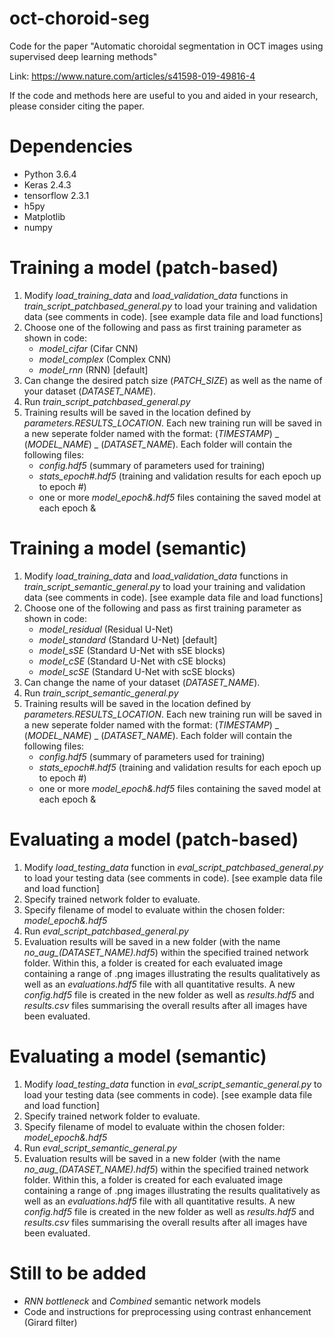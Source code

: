 # oct-choroid-seg
Code for the paper "Automatic choroidal segmentation in OCT images using supervised deep learning methods"

Link: https://www.nature.com/articles/s41598-019-49816-4

If the code and methods here are useful to you and aided in your research, please consider citing the paper.

# Dependencies
* Python 3.6.4
* Keras 2.4.3
* tensorflow 2.3.1
* h5py
* Matplotlib
* numpy

# Training a model (patch-based)
1. Modify *load_training_data* and *load_validation_data* functions in *train_script_patchbased_general.py* to load your training and validation data (see comments in code). [see example data file and load functions]
2. Choose one of the following and pass as first training parameter as shown in code:
    * *model_cifar* (Cifar CNN)
    * *model_complex* (Complex CNN)
    * *model_rnn* (RNN) [default]
3. Can change the desired patch size (*PATCH_SIZE*) as well as the name of your dataset (*DATASET_NAME*).
4. Run *train_script_patchbased_general.py*
5. Training results will be saved in the location defined by *parameters.RESULTS_LOCATION*. Each new training run will be saved in a new seperate folder named with the format: 
(*TIMESTAMP*) _ (*MODEL_NAME*) _ (*DATASET_NAME*). Each folder will contain the following files:
    * *config.hdf5* (summary of parameters used for training)
    * *stats_epoch#.hdf5* (training and validation results for each epoch up to epoch #)
    * one or more *model_epoch&.hdf5* files containing the saved model at each epoch &
  
# Training a model (semantic)
1. Modify *load_training_data* and *load_validation_data* functions in *train_script_semantic_general.py* to load your training and validation data (see comments in code). [see example data file and load functions]
2. Choose one of the following and pass as first training parameter as shown in code:
    * *model_residual* (Residual U-Net)
    * *model_standard* (Standard U-Net) [default]
    * *model_sSE* (Standard U-Net with sSE blocks)
    * *model_cSE* (Standard U-Net with cSE blocks)
    * *model_scSE* (Standard U-Net with scSE blocks)
3. Can change the name of your dataset (*DATASET_NAME*).
4. Run *train_script_semantic_general.py*
5. Training results will be saved in the location defined by *parameters.RESULTS_LOCATION*. Each new training run will be saved in a new seperate folder named with the format: 
(*TIMESTAMP*) _ (*MODEL_NAME*) _ (*DATASET_NAME*). Each folder will contain the following files:
    * *config.hdf5* (summary of parameters used for training)
    * *stats_epoch#.hdf5* (training and validation results for each epoch up to epoch #)
    * one or more *model_epoch&.hdf5* files containing the saved model at each epoch &
  
# Evaluating a model (patch-based)
1. Modify *load_testing_data* function in *eval_script_patchbased_general.py* to load your testing data (see comments in code). [see example data file and load function]
2. Specify trained network folder to evaluate.
3. Specify filename of model to evaluate within the chosen folder: *model_epoch&.hdf5*
4. Run *eval_script_patchbased_general.py*
5. Evaluation results will be saved in a new folder (with the name *no_aug_(DATASET_NAME).hdf5*) within the specified trained network folder. Within this, a folder is created for each evaluated image containing a range of .png images illustrating the results qualitatively as well as an *evaluations.hdf5* file with all quantitative results. A new *config.hdf5* file is created in the new folder as well as *results.hdf5* and *results.csv* files summarising the overall results after all images have been evaluated.
  
# Evaluating a model (semantic)
1. Modify *load_testing_data* function in *eval_script_semantic_general.py* to load your testing data (see comments in code). [see example data file and load function]
2. Specify trained network folder to evaluate.
3. Specify filename of model to evaluate within the chosen folder: *model_epoch&.hdf5*
4. Run *eval_script_semantic_general.py*
5. Evaluation results will be saved in a new folder (with the name *no_aug_(DATASET_NAME).hdf5*) within the specified trained network folder. Within this, a folder is created for each evaluated image containing a range of .png images illustrating the results qualitatively as well as an *evaluations.hdf5* file with all quantitative results. A new *config.hdf5* file is created in the new folder as well as *results.hdf5* and *results.csv* files summarising the overall results after all images have been evaluated.

# Still to be added
* *RNN bottleneck* and *Combined* semantic network models
* Code and instructions for preprocessing using contrast enhancement (Girard filter)
